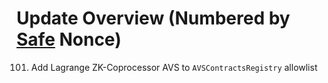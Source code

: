 # Update Overview (Numbered by [Safe](https://app.safe.global/home?safe=eth:0xC0896ab1A8cae8c2C1d27d011eb955Cca955580d) Nonce)

101. Add Lagrange ZK-Coprocessor AVS to `AVSContractsRegistry` allowlist